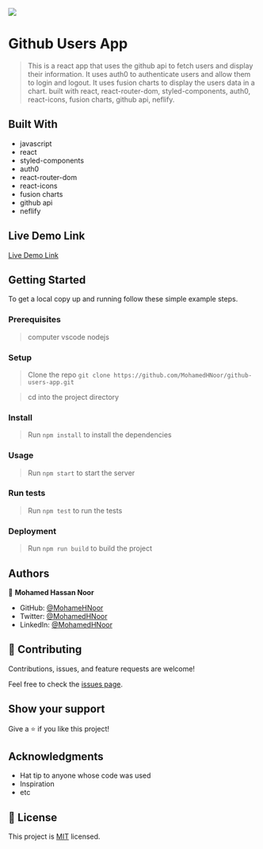 ![](https://img.shields.io/badge/Microverse-blueviolet)

# Github Users App

> This is a react app that uses the github api to fetch users and display their information. It uses auth0 to authenticate users and allow them to login and logout. It uses fusion charts to display the users data in a chart. built with react, react-router-dom, styled-components, auth0, react-icons, fusion charts, github api, neflify.

## Built With

- javascript
- react
- styled-components
- auth0
- react-router-dom
- react-icons
- fusion charts
- github api
- neflify

## Live Demo Link

[Live Demo Link](https://github-users-site.netlify.app/)

## Getting Started

To get a local copy up and running follow these simple example steps.

### Prerequisites

> computer
> vscode
> nodejs

### Setup

> Clone the repo `git clone https://github.com/MohamedHNoor/github-users-app.git`

> cd into the project directory

### Install

> Run `npm install` to install the dependencies

### Usage

> Run `npm start` to start the server

### Run tests

> Run `npm test` to run the tests

### Deployment

> Run `npm run build` to build the project

## Authors

👤 **Mohamed Hassan Noor**

- GitHub: [@MohameHNoor](https://github.com/MohamedHNoor)
- Twitter: [@MohamedHNoor](https://twitter.com/MohamedHNoor)
- LinkedIn: [@MohamedHNoor](https://linkedin.com/in/mohamedhnoor)

## 🤝 Contributing

Contributions, issues, and feature requests are welcome!

Feel free to check the [issues page](https://github.com/MohamedHNoor/github-users-app/issues).

## Show your support

Give a ⭐️ if you like this project!

## Acknowledgments

- Hat tip to anyone whose code was used
- Inspiration
- etc

## 📝 License

This project is [MIT](./LICENSE) licensed.
